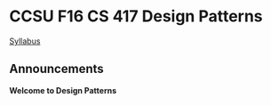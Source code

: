 # CCSU F16 CS 417 Design Patterns
[Syllabus](https://github.com/CCSU-CS417F16/CS417F16CourseInfo/blob/master/Syllabus.md)
## Announcements
**Welcome to Design Patterns**
